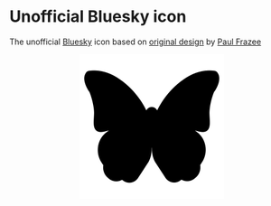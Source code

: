 # Unofficial Bluesky icon

The unofficial [Bluesky](https://bsky.app/) icon based on [original design](https://gist.github.com/pfrazee/cbe8a08e691ca8b0c7702b619e779d71) by [Paul Frazee](https://github.com/pfrazee)


<p align="center">
<img src="src/bluesky-icon.svg" width="256" height="256" alt="Unofficial Bluesky icon">
</p>